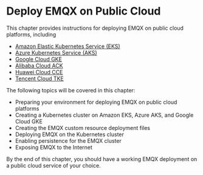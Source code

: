 # Deploy EMQX on Public Cloud

This chapter provides instructions for deploying EMQX on public cloud platforms, including

- [Amazon Elastic Kubernetes Service (EKS)](./on-aws-eks.md)
- [Azure Kubernetes Service (AKS)](./on-azure-aks.md)
- [Google Cloud GKE](./on-gcp-gke.md)
- [Alibaba Cloud ACK](./on-alibaba-cloud.md)
- [Huawei Cloud CCE](./on-huawei-cloud.md)
- [Tencent Cloud TKE](./on-tencent-cloud.md)

The following topics will be covered in this chapter: <!--this part should be reviewed-->

- Preparing your environment for deploying EMQX on public cloud platforms
- Creating a Kubernetes cluster on Amazon EKS, Azure AKS, and Google Cloud GKE
- Creating the EMQX custom resource deployment files
- Deploying EMQX on the Kubernetes cluster
- Enabling persistence for the EMQX cluster
- Exposing EMQX to the Internet

By the end of this chapter, you should have a working EMQX deployment on a public cloud service of your choice.
